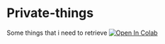 # Private-things
Some things that i need to retrieve
[![Open In Colab](https://colab.research.google.com/assets/colab-badge.svg)](https://github.com/ManuDash5/Private-things/blob/main/TEXT_GEN_WEBUI_8K.ipynb)
